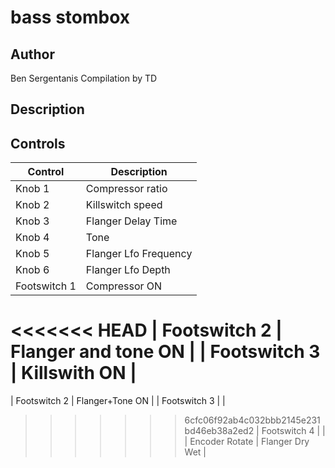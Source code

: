 # bass stombox
## Author

Ben Sergentanis
Compilation by TD

## Description


## Controls

| Control | Description |
| ------ | -----------|
| Knob 1 | Compressor ratio|
| Knob 2 | Killswitch speed |
| Knob 3 | Flanger Delay Time |
| Knob 4 | Tone|
| Knob 5 | Flanger Lfo Frequency |
| Knob 6 | Flanger Lfo Depth |
| Footswitch 1 | Compressor ON |
<<<<<<< HEAD
| Footswitch 2 | Flanger and tone ON |
| Footswitch 3 | Killswith ON |
=======
| Footswitch 2 | Flanger+Tone ON |
| Footswitch 3 |  |
>>>>>>> 6cfc06f92ab4c032bbb2145e231bd46eb38a2ed2
| Footswitch 4 |  |
| Encoder Rotate | Flanger Dry Wet |

